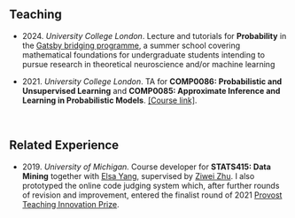 ## Teaching

- 2024\. *University College London*. Lecture and tutorials for **Probability** in the [Gatsby bridging programme](https://www.ucl.ac.uk/gatsby/study-and-work/gatsby-bridging-programme), a
summer school covering mathematical foundations for undergraduate
students intending to pursue research in theoretical neuroscience and/or machine learning

- 2021\. *University College London*. TA for **COMP0086: Probabilistic and Unsupervised Learning** and **COMP0085: Approximate Inference and Learning in Probabilistic Models**. [[Course link]](http://www.gatsby.ucl.ac.uk/teaching/courses/ml1/).

&nbsp;

## Related Experience

- 2019\. *University of Michigan.* Course developer for **STATS415: Data Mining** together with [Elsa Yang](https://scholar.google.com/citations?user=JnIMDEcAAAAJ&hl=en), supervised by [Ziwei Zhu](https://purplebamboo1993.github.io/personal_web/). I also prototyped the online code judging system which, after further rounds of revision and improvement, entered the finalist round of 2021 [Provost Teaching Innovation Prize](https://crlt.umich.edu/grants-awards/tip#:~:text=The%20award%20will%20provide%20%245%2C000,wide%20technology%20conference%2C%20Enriching%20Scholarship.).